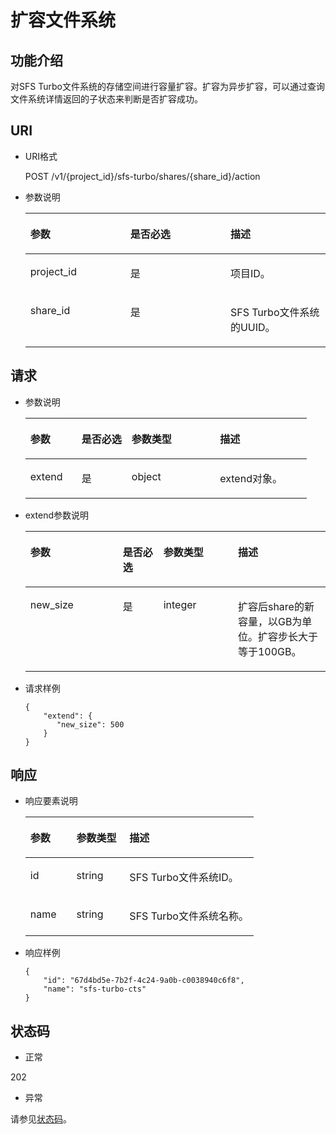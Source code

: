 # 扩容文件系统<a name="ZH-CN_TOPIC_0136782504"></a>

## 功能介绍<a name="section10078954"></a>

对SFS Turbo文件系统的存储空间进行容量扩容。扩容为异步扩容，可以通过查询文件系统详情返回的子状态来判断是否扩容成功。

## URI<a name="section23601724"></a>

-   URI格式

    POST /v1/\{project\_id\}/sfs-turbo/shares/\{share\_id\}/action

-   参数说明

    <a name="table61516961"></a>
    <table><thead align="left"><tr id="row15685300"><th class="cellrowborder" valign="top" width="33.33333333333333%" id="mcps1.1.4.1.1"><p id="p62549763"><a name="p62549763"></a><a name="p62549763"></a>参数</p>
    </th>
    <th class="cellrowborder" valign="top" width="33.33333333333333%" id="mcps1.1.4.1.2"><p id="p33366031"><a name="p33366031"></a><a name="p33366031"></a>是否必选</p>
    </th>
    <th class="cellrowborder" valign="top" width="33.33333333333333%" id="mcps1.1.4.1.3"><p id="p18293951"><a name="p18293951"></a><a name="p18293951"></a>描述</p>
    </th>
    </tr>
    </thead>
    <tbody><tr id="row5415035"><td class="cellrowborder" valign="top" width="33.33333333333333%" headers="mcps1.1.4.1.1 "><p id="p35964716"><a name="p35964716"></a><a name="p35964716"></a>project_id</p>
    </td>
    <td class="cellrowborder" valign="top" width="33.33333333333333%" headers="mcps1.1.4.1.2 "><p id="p27460922"><a name="p27460922"></a><a name="p27460922"></a>是</p>
    </td>
    <td class="cellrowborder" valign="top" width="33.33333333333333%" headers="mcps1.1.4.1.3 "><p id="p9742220"><a name="p9742220"></a><a name="p9742220"></a>项目ID。</p>
    </td>
    </tr>
    <tr id="row20571123"><td class="cellrowborder" valign="top" width="33.33333333333333%" headers="mcps1.1.4.1.1 "><p id="p55648230"><a name="p55648230"></a><a name="p55648230"></a>share_id</p>
    </td>
    <td class="cellrowborder" valign="top" width="33.33333333333333%" headers="mcps1.1.4.1.2 "><p id="p11212819"><a name="p11212819"></a><a name="p11212819"></a>是</p>
    </td>
    <td class="cellrowborder" valign="top" width="33.33333333333333%" headers="mcps1.1.4.1.3 "><p id="p35823136"><a name="p35823136"></a><a name="p35823136"></a>SFS Turbo文件系统的UUID。</p>
    </td>
    </tr>
    </tbody>
    </table>


## 请求<a name="section11088925"></a>

-   参数说明

    <a name="table20355323"></a>
    <table><thead align="left"><tr id="row26131842"><th class="cellrowborder" valign="top" width="18.238176182381764%" id="mcps1.1.5.1.1"><p id="p36304473"><a name="p36304473"></a><a name="p36304473"></a>参数</p>
    </th>
    <th class="cellrowborder" valign="top" width="17.788221177882214%" id="mcps1.1.5.1.2"><p id="p24294565"><a name="p24294565"></a><a name="p24294565"></a>是否必选</p>
    </th>
    <th class="cellrowborder" valign="top" width="31.446855314468554%" id="mcps1.1.5.1.3"><p id="p54981229"><a name="p54981229"></a><a name="p54981229"></a>参数类型</p>
    </th>
    <th class="cellrowborder" valign="top" width="32.52674732526747%" id="mcps1.1.5.1.4"><p id="p21702762"><a name="p21702762"></a><a name="p21702762"></a>描述</p>
    </th>
    </tr>
    </thead>
    <tbody><tr id="row13093283"><td class="cellrowborder" valign="top" width="18.238176182381764%" headers="mcps1.1.5.1.1 "><p id="p53923001"><a name="p53923001"></a><a name="p53923001"></a>extend</p>
    </td>
    <td class="cellrowborder" valign="top" width="17.788221177882214%" headers="mcps1.1.5.1.2 "><p id="p57988249"><a name="p57988249"></a><a name="p57988249"></a>是</p>
    </td>
    <td class="cellrowborder" valign="top" width="31.446855314468554%" headers="mcps1.1.5.1.3 "><p id="p5686931"><a name="p5686931"></a><a name="p5686931"></a>object</p>
    </td>
    <td class="cellrowborder" valign="top" width="32.52674732526747%" headers="mcps1.1.5.1.4 "><p id="p66536629"><a name="p66536629"></a><a name="p66536629"></a>extend对象。</p>
    </td>
    </tr>
    </tbody>
    </table>

-   extend参数说明

    <a name="table19964132917205"></a>
    <table><thead align="left"><tr id="row10964029182010"><th class="cellrowborder" valign="top" width="30.826917308269174%" id="mcps1.1.5.1.1"><p id="p1396402992014"><a name="p1396402992014"></a><a name="p1396402992014"></a>参数</p>
    </th>
    <th class="cellrowborder" valign="top" width="13.508649135086493%" id="mcps1.1.5.1.2"><p id="p69647296201"><a name="p69647296201"></a><a name="p69647296201"></a>是否必选</p>
    </th>
    <th class="cellrowborder" valign="top" width="24.837516248375163%" id="mcps1.1.5.1.3"><p id="p65255358226"><a name="p65255358226"></a><a name="p65255358226"></a>参数类型</p>
    </th>
    <th class="cellrowborder" valign="top" width="30.826917308269174%" id="mcps1.1.5.1.4"><p id="p8964112917202"><a name="p8964112917202"></a><a name="p8964112917202"></a>描述</p>
    </th>
    </tr>
    </thead>
    <tbody><tr id="row7979112912017"><td class="cellrowborder" valign="top" width="30.826917308269174%" headers="mcps1.1.5.1.1 "><p id="p2979329122015"><a name="p2979329122015"></a><a name="p2979329122015"></a>new_size</p>
    </td>
    <td class="cellrowborder" valign="top" width="13.508649135086493%" headers="mcps1.1.5.1.2 "><p id="p1897992915202"><a name="p1897992915202"></a><a name="p1897992915202"></a>是</p>
    </td>
    <td class="cellrowborder" valign="top" width="24.837516248375163%" headers="mcps1.1.5.1.3 "><p id="p4525113511223"><a name="p4525113511223"></a><a name="p4525113511223"></a>integer</p>
    </td>
    <td class="cellrowborder" valign="top" width="30.826917308269174%" headers="mcps1.1.5.1.4 "><p id="p699517298209"><a name="p699517298209"></a><a name="p699517298209"></a>扩容后share的新容量，以GB为单位。扩容步长大于等于100GB。</p>
    </td>
    </tr>
    </tbody>
    </table>


-   请求样例

    ```
    {
        "extend": { 
           "new_size": 500    
        }
    }
    ```


## 响应<a name="section32691462"></a>

-   响应要素说明

    <a name="table1363496"></a>
    <table><thead align="left"><tr id="row43473456"><th class="cellrowborder" valign="top" width="20.200000000000003%" id="mcps1.1.4.1.1"><p id="p31689036"><a name="p31689036"></a><a name="p31689036"></a>参数</p>
    </th>
    <th class="cellrowborder" valign="top" width="23.23%" id="mcps1.1.4.1.2"><p id="p16675084"><a name="p16675084"></a><a name="p16675084"></a>参数类型</p>
    </th>
    <th class="cellrowborder" valign="top" width="56.57%" id="mcps1.1.4.1.3"><p id="p8504536"><a name="p8504536"></a><a name="p8504536"></a>描述</p>
    </th>
    </tr>
    </thead>
    <tbody><tr id="row17778841"><td class="cellrowborder" valign="top" width="20.200000000000003%" headers="mcps1.1.4.1.1 "><p id="p30800055"><a name="p30800055"></a><a name="p30800055"></a>id</p>
    </td>
    <td class="cellrowborder" valign="top" width="23.23%" headers="mcps1.1.4.1.2 "><p id="p11776537"><a name="p11776537"></a><a name="p11776537"></a>string</p>
    </td>
    <td class="cellrowborder" valign="top" width="56.57%" headers="mcps1.1.4.1.3 "><p id="p14375464"><a name="p14375464"></a><a name="p14375464"></a>SFS Turbo文件系统ID。</p>
    </td>
    </tr>
    <tr id="row62270315"><td class="cellrowborder" valign="top" width="20.200000000000003%" headers="mcps1.1.4.1.1 "><p id="p10730792"><a name="p10730792"></a><a name="p10730792"></a>name</p>
    </td>
    <td class="cellrowborder" valign="top" width="23.23%" headers="mcps1.1.4.1.2 "><p id="p63887813"><a name="p63887813"></a><a name="p63887813"></a>string</p>
    </td>
    <td class="cellrowborder" valign="top" width="56.57%" headers="mcps1.1.4.1.3 "><p id="p7530346"><a name="p7530346"></a><a name="p7530346"></a>SFS Turbo文件系统名称。</p>
    </td>
    </tr>
    </tbody>
    </table>


-   响应样例

    ```
    {
        "id": "67d4bd5e-7b2f-4c24-9a0b-c0038940c6f8",
        "name": "sfs-turbo-cts"
    }
    ```


## 状态码<a name="section25787704"></a>

-   正常

202

-   异常

请参见[状态码](状态码.md)。

